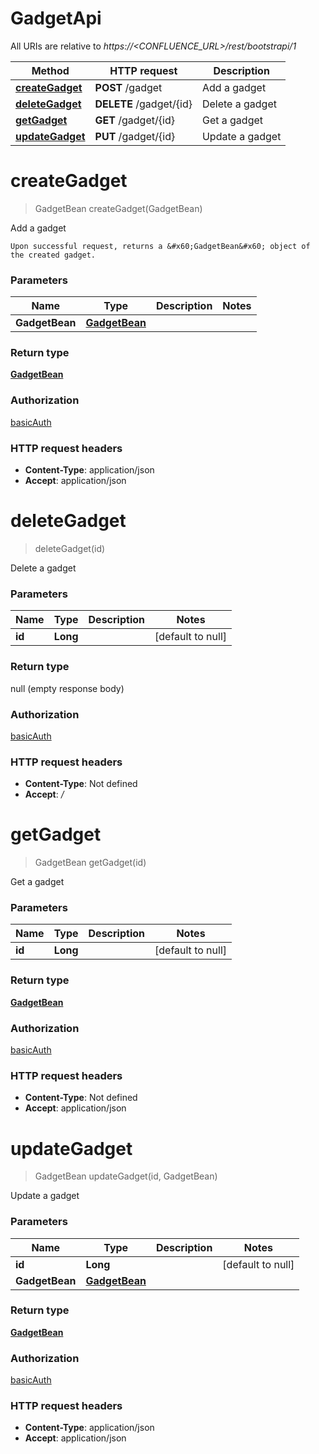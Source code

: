 # GadgetApi

All URIs are relative to *https://&lt;CONFLUENCE_URL&gt;/rest/bootstrapi/1*

| Method | HTTP request | Description |
|------------- | ------------- | -------------|
| [**createGadget**](GadgetApi.md#createGadget) | **POST** /gadget | Add a gadget |
| [**deleteGadget**](GadgetApi.md#deleteGadget) | **DELETE** /gadget/{id} | Delete a gadget |
| [**getGadget**](GadgetApi.md#getGadget) | **GET** /gadget/{id} | Get a gadget |
| [**updateGadget**](GadgetApi.md#updateGadget) | **PUT** /gadget/{id} | Update a gadget |


<a name="createGadget"></a>
# **createGadget**
> GadgetBean createGadget(GadgetBean)

Add a gadget

    Upon successful request, returns a &#x60;GadgetBean&#x60; object of the created gadget.

### Parameters

|Name | Type | Description  | Notes |
|------------- | ------------- | ------------- | -------------|
| **GadgetBean** | [**GadgetBean**](../Models/GadgetBean.md)|  | |

### Return type

[**GadgetBean**](../Models/GadgetBean.md)

### Authorization

[basicAuth](../README.md#basicAuth)

### HTTP request headers

- **Content-Type**: application/json
- **Accept**: application/json

<a name="deleteGadget"></a>
# **deleteGadget**
> deleteGadget(id)

Delete a gadget

### Parameters

|Name | Type | Description  | Notes |
|------------- | ------------- | ------------- | -------------|
| **id** | **Long**|  | [default to null] |

### Return type

null (empty response body)

### Authorization

[basicAuth](../README.md#basicAuth)

### HTTP request headers

- **Content-Type**: Not defined
- **Accept**: */*

<a name="getGadget"></a>
# **getGadget**
> GadgetBean getGadget(id)

Get a gadget

### Parameters

|Name | Type | Description  | Notes |
|------------- | ------------- | ------------- | -------------|
| **id** | **Long**|  | [default to null] |

### Return type

[**GadgetBean**](../Models/GadgetBean.md)

### Authorization

[basicAuth](../README.md#basicAuth)

### HTTP request headers

- **Content-Type**: Not defined
- **Accept**: application/json

<a name="updateGadget"></a>
# **updateGadget**
> GadgetBean updateGadget(id, GadgetBean)

Update a gadget

### Parameters

|Name | Type | Description  | Notes |
|------------- | ------------- | ------------- | -------------|
| **id** | **Long**|  | [default to null] |
| **GadgetBean** | [**GadgetBean**](../Models/GadgetBean.md)|  | |

### Return type

[**GadgetBean**](../Models/GadgetBean.md)

### Authorization

[basicAuth](../README.md#basicAuth)

### HTTP request headers

- **Content-Type**: application/json
- **Accept**: application/json

